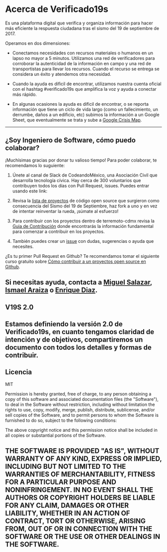 # Acerca de Verificado19s

Es una plataforma digital que verifica y organiza información para hacer más eficiente la respuesta ciudadana tras el sismo del 19 de septiembre de 2017.

Operamos en dos dimensiones:

* Conectamos necesidades con recursos materiales o humanos en un lapso no mayor a 5 minutos. Utilizamos una red de verificadores para corroborar la autenticidad de la información en campo y una red de transportistas para llevar los recursos. Cuando el recurso se entrega se considera un éxito y atendemos otra necesidad.


* Cuando la ayuda es dificil de encontrar, utilizamos nuestra cuenta oficial con el hashtag #verificado19s que amplifica la voz y ayuda a  conectar más rápido.

*  En algunas ocasiones la ayuda es dificil de encontrar, o se reporta información que tiene un ciclo de vida largo (como un fallecimiento, un derrumbe, daños a un edificio, etc) subimos la información a un Google Sheet, que eventualmente se trata y sube a [Google Crisis Map].
---

## ¿Soy Ingeniero de Software, cómo puedo colaborar?

¡Muchísimas gracias por donar tu valioso tiempo!
Para poder colaborar, te recomendamos lo suguiente:

1. Únete al canal de Slack de CodeandoMéxico, una Asociación Civil que desarrolla tecnología cívica. Hay cerca de 300 voluntarios que contribuyen todos los días con Pull Request, issues. Puedes entrar usando este link:

2. Revisa la [lista de proyectos] de código open source que surgieron como consecuencia del Sismo del 19 de Septiembre, haz fork a uno y en vez de intentar reinventar la rueda, ¡súmate al esfuerzo!


3. Para contribuir con los proyectos dentro de terremoto-cdmx revisa la [Guia de Contribución] donde encontrarás la información fundamental para comenzar a contribuir en los proyectos.

4. También puedes crear un [issue] con dudas, sugerencias o ayuda que necesites.


¿Es tu primer Pull Request en Github? Te recomendamos tomar el siguiente curso gratuito sobre [Cómo contribuir a un proyectos open source en Github].

Si necesitas ayuda, contacta a [Miguel Salazar], [Ismael Araiza] o [Enrique Diaz].
---


## V19S 2.0

Estamos definiendo la versión 2.0 de Verificado19s, en cuanto tengamos claridad de intención y de objetivos, compartiremos un documento con todos los detalles y formas de contribuir.
---

## Licencia
MIT

Permission is hereby granted, free of charge, to any person obtaining a copy
of this software and associated documentation files (the "Software"), to deal
in the Software without restriction, including without limitation the rights
to use, copy, modify, merge, publish, distribute, sublicense, and/or sell
copies of the Software, and to permit persons to whom the Software is
furnished to do so, subject to the following conditions:

The above copyright notice and this permission notice shall be included in all
copies or substantial portions of the Software.

THE SOFTWARE IS PROVIDED "AS IS", WITHOUT WARRANTY OF ANY KIND, EXPRESS OR
IMPLIED, INCLUDING BUT NOT LIMITED TO THE WARRANTIES OF MERCHANTABILITY,
FITNESS FOR A PARTICULAR PURPOSE AND NONINFRINGEMENT. IN NO EVENT SHALL THE
AUTHORS OR COPYRIGHT HOLDERS BE LIABLE FOR ANY CLAIM, DAMAGES OR OTHER
LIABILITY, WHETHER IN AN ACTION OF CONTRACT, TORT OR OTHERWISE, ARISING FROM,
OUT OF OR IN CONNECTION WITH THE SOFTWARE OR THE USE OR OTHER DEALINGS IN THE
SOFTWARE.
---


[Google Crisis Map]: https://bit.ly/Verificado19sMAPA
[grupos de trabajo]: https://github.com/CodeandoMexico/terremoto-cdmx#grupos-de-trabajo
[lista de proyectos]: https://github.com/CodeandoMexico/terremoto-cdmx
[Miguel Salazar]: https://twitter.com/miguelsalazarg
[Ismael Araiza]: https://twitter.com/mexflow
[Enrique Diaz]: https://twitter.com/nrkdz
[Cómo contribuir a un proyectos open source en Github]: https://egghead.io/courses/how-to-contribute-to-an-open-source-project-on-github
[Guia de Contribución]: https://github.com/CodeandoMexico/terremoto-cdmx/blob/master/CONTRIBUTING.md
[issue]: https://github.com/nRike/Verificado19s/issues
